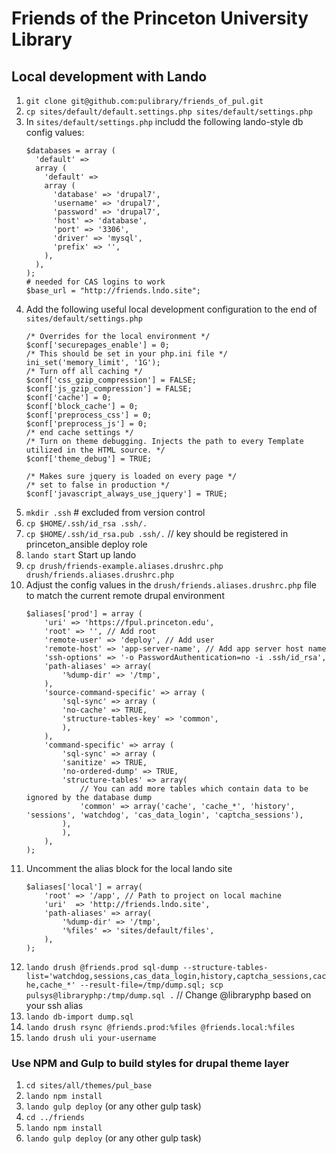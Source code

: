 # Friends of the Princeton University Library

## Local development with Lando

1. `git clone git@github.com:pulibrary/friends_of_pul.git`
2. `cp sites/default/default.settings.php sites/default/settings.php`
3. In `sites/default/settings.php` includd the following lando-style db config values:
    ```
    $databases = array (
      'default' =>
      array (
        'default' =>
        array (
          'database' => 'drupal7',
          'username' => 'drupal7',
          'password' => 'drupal7',
          'host' => 'database',
          'port' => '3306',
          'driver' => 'mysql',
          'prefix' => '',
        ),
      ),
    );
    # needed for CAS logins to work
    $base_url = "http://friends.lndo.site";
    ```
3. Add the following useful local development configuration to the end of `sites/default/settings.php`
    ```
    /* Overrides for the local environment */
    $conf['securepages_enable'] = 0;
    /* This should be set in your php.ini file */
    ini_set('memory_limit', '1G');
    /* Turn off all caching */
    $conf['css_gzip_compression'] = FALSE;
    $conf['js_gzip_compression'] = FALSE;
    $conf['cache'] = 0;
    $conf['block_cache'] = 0;
    $conf['preprocess_css'] = 0;
    $conf['preprocess_js'] = 0;
    /* end cache settings */
    /* Turn on theme debugging. Injects the path to every Template utilized in the HTML source. */
    $conf['theme_debug'] = TRUE;

    /* Makes sure jquery is loaded on every page */
    /* set to false in production */
    $conf['javascript_always_use_jquery'] = TRUE;
    ```
3. `mkdir .ssh` # excluded from version control
4. `cp $HOME/.ssh/id_rsa .ssh/.`
5. `cp $HOME/.ssh/id_rsa.pub .ssh/.` // key should be registered in princeton_ansible deploy role
3. `lando start` Start up lando
4. `cp drush/friends-example.aliases.drushrc.php drush/friends.aliases.drushrc.php`
5. Adjust the config values in the  `drush/friends.aliases.drushrc.php` file to match the current remote drupal environment
    ```
    $aliases['prod'] = array (
        'uri' => 'https://fpul.princeton.edu',
        'root' => '', // Add root
        'remote-user' => 'deploy', // Add user
        'remote-host' => 'app-server-name', // Add app server host name
        'ssh-options' => '-o PasswordAuthentication=no -i .ssh/id_rsa',
        'path-aliases' => array(
            '%dump-dir' => '/tmp',
        ),
        'source-command-specific' => array (
            'sql-sync' => array (
            'no-cache' => TRUE,
            'structure-tables-key' => 'common',
            ),
        ),
        'command-specific' => array (
            'sql-sync' => array (
            'sanitize' => TRUE,
            'no-ordered-dump' => TRUE,
            'structure-tables' => array(
                // You can add more tables which contain data to be ignored by the database dump
                'common' => array('cache', 'cache_*', 'history', 'sessions', 'watchdog', 'cas_data_login', 'captcha_sessions'),
            ),
            ),
        ),
    );
    ```
6. Uncomment the alias block for the local lando site
    ```
    $aliases['local'] = array(
        'root' => '/app', // Path to project on local machine
        'uri'  => 'http://friends.lndo.site',
        'path-aliases' => array(
            '%dump-dir' => '/tmp',
            '%files' => 'sites/default/files',
        ),
    );
    ```
7. `lando drush @friends.prod sql-dump --structure-tables-list='watchdog,sessions,cas_data_login,history,captcha_sessions,cache,cache_*' --result-file=/tmp/dump.sql; scp pulsys@libraryphp:/tmp/dump.sql .` // Change @libraryphp based on your ssh alias
8. `lando db-import dump.sql`
9. `lando drush rsync @friends.prod:%files @friends.local:%files`
10. `lando drush uli your-username`

### Use NPM and Gulp to build styles for drupal theme layer

1. `cd sites/all/themes/pul_base`
2. `lando npm install`
3. `lando gulp deploy` (or any other gulp task) 
1. `cd ../friends`
2. `lando npm install`
3. `lando gulp deploy` (or any other gulp task) 